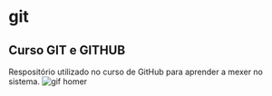 # git
## Curso GIT e GITHUB
Respositório utilizado no curso de GitHub para aprender a mexer no sistema. 
![gif homer](https://github.com/zheyhanef/git/blob/master/BaggyDeficientJunebug-small.gif)

